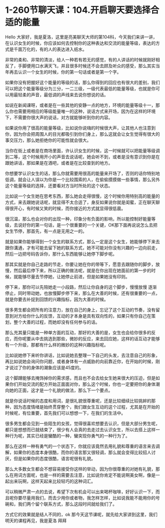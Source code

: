 # 1-260节聊天课：104.开启聊天要选择合适的能量

Hello 大家好，我是夏洛，这里是亮美聊天大师的第104科，今天我们来讲一讲，在认识女生的时候，你应该如何去控制你的这种表达和交流的能量等级，表达的方式是千面万化的，有的人的表达进入纸水。

非常的柔和、非常的清淡，给人一种若有若无的感觉，有的人讲话的时候就刚好相反了，手脚便用口水满天飞，并且很多时候还不会去顾及听众的感受，那么其实当年再去认识一个女生的时候，你的第一句话或者是第一个字。

如果你没有把握好这个能量的等级的话，那么你得到的回应也有很大的差别，我们可以把这个能量等级分为三分，一二三级，一级代表最低的能量等级，也就是你可以用最轻柔的声音，最低调的声线来去说你想说的话。

如说在新闻课呀，或者是在一些其他的安静一点的地方，环境的能量等级十一，那么你也需要用相应的等级能量唯一的这种，说话方式来开场，因为在这样的环境下，不需要你很大声的说话，对方就能够听到你的内容。

如果说你用了很高的能量等级，比如说你说嗨的时候很大声，让其他人也注意到你，因为你会把周围人的目光都吸引到你们身上，那么这就会让女生觉得有很大的事交压力，那么她拒绝你的可能性就会很大。

当你在街上或者是在商场里面，许认识女生的时候，这一时候就可以把能量等级调到二等，这个时候用开小的声音去说话呢，她会听不到，或者是没有意识到你是在跟她讲话，那如果是在酒吧，或者是在比较查到的地方。

你想要学认识女生的话，那么你就需要用很高的能量来开场了，否则的话你特别地低调，就会让人误以为你是一个比较围索的人，在偷偷摸摸做一些事情，那么另外这个能量等级的选择，还要看对方当时所处的这个状态。

比如说一个女生她在思考东西，那么她会走得很慢，这个时候你用特别高的能量的方式，来去跟她说话呢，就显得不太合适了，身反如果说你就是闺蜜，正在聊天聊得很开心，有时候又笑的时候，而你接近的方式就显得很低晨。

很沉温，那么也会对你的出现一种，印象分有负面的影响，所以能控制好能量等级，去说好你的第一句话，是一个很重要的一个关键，OK那下面再说说怎么去把女生节停，那首先，有一点是无用之一的。

就是如果你能够得到一个女生的联系方式，那么一定是这个女生，她能够停下来去跟你溝通，才有可能去留下她的联系方式，她不可能对你没有兴趣的一边向前走，然后一边把号码告诉你，那什么东西能够让她停下脚步呢。

那其实就是你自己走路的节走，你要让她在你的带等下，愿意去跟随你的脚步，放慢，然后最后停下来，所以正确的做法呢，就是在你出现在她面前的第一步的时候，就能够尽量去节停她，让她停止前进，但是如果她没有印则。

停下来，那你可以先陪她走一小段路，然后让你自身的这个脚步，慢慢放慢 逐渐停止，同时带动她，也放慢脚步停下来，那么在大善的时候，还有很重要的一点，就是你要去补捉到回馈的兴趣指标，因为大善的时候。

很多男生都会把所有的注意力，放在自己的身上，忘记了这个互动的节奏，没有留意到对方给你什么的反馈，互动的才本身是具有双向性的，如果只有你自己在策划，整个大善的过程，而她却没有任何参与的话。

那么充其量只能是一种单方面的互动，那好的大善的是，女生也会给你很多的反应，而你呢要从中去挑选到那些，微妙的反应，来去回应她，这样的话互动才能够有一个升级，那都有什么样的微妙的这种兴趣指标呢。

比如说她停下来听你讲话，比如说她去整理一下自己的头发，去注意自己的形象，再比如说她会询问你问题，或者身体有一点威胁的向前靠近你，在开始的时候，刚才说过了你的身体的潮象应该是45度的。

这个脚蹲能够去掩饰掉你的需求感，而且也不会去给女生她来很大的压迫，但是如果你们开始交流的配方开始正面面对你，那么这个时候，你也一定要把你的身体潮向她的正面，这才是一个礼貌的做法，那么下一个要点。

就是你说话时候的态度和用词，是很礼貌很尊重呢，还是比较细续比较挑衅的那种，因为态度情绪是始终贯穿整个，我们跟女生互动的这个过程，尤其是在开始的时候呢，有位重要，首先我们可以想想一下，在我们的生活中。

很多男生都会见到一些陌生的女孩，觉得很喜欢想要去认识，但是大部分男生呢，都只是想想而已就结束了，很少有人会真的去走过去认识女生，所以去搭上这样一种行为呢，其实已经是蠻酷的一种，蠻突现你勇气的一种行为了。

那么在这样一种有勇气的一个状态下，你就应该竟然去用礼貌和尊重的语言来去调解，如果你的态度本身很酷，而你的语言那又很轻调，那么就会变得比较招人讨厌，但是如果你的态度很酷，语言呢很有礼貌。

那么大多数女生都会不想容易接受你这样的举动，因为你很尊重的对她有礼貌，那么在用词方面呢，也是一样的需要去注意，比如说你肯定不能说啊美女啊，像是一起出来玩啊，这样天起来比较轻巧的这种词汇。

可以稍微严肃一点的去说，希望下次有机会可以出来喝杯咖啡，好好认识一下，而且呢你要尽量用我们，而去少用你或者物，我怎样怎样，比如说我能不能用你的号碗和，我们两个留个联系方式，那么这段时间就给我们了。

方式它的效果就是结人不同的，ok 那今天这节课呢，就先给大家讲到这里，我们明天的课程再见，我是夏洛 拜拜